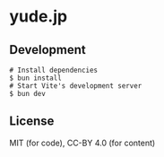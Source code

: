 # yude.jp

## Development

```shell
# Install dependencies
$ bun install
# Start Vite's development server
$ bun dev
```

## License

MIT (for code), CC-BY 4.0 (for content)
